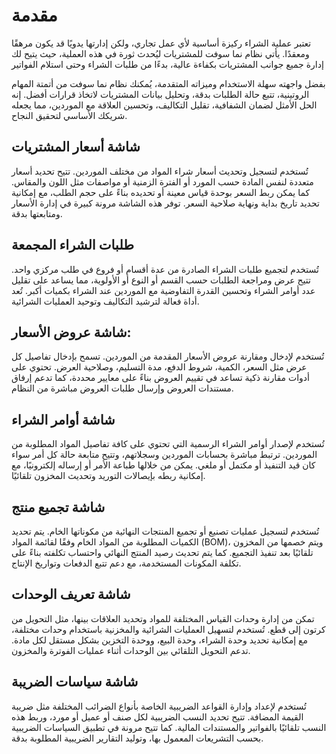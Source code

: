 <rtl>

# مقدمة

تعتبر عملية الشراء ركيزة أساسية لأي عمل تجاري، ولكن إدارتها يدويًا قد يكون مرهقًا ومعقدًا.
يأتي نظام نما سوفت للمشتريات ليُحدث ثورة في هذه العملية، حيث يتيح لك إدارة جميع جوانب المشتريات بكفاءة عالية، بدءًا من طلبات الشراء وحتى استلام الفواتير

بفضل واجهته سهلة الاستخدام وميزاته المتقدمة، يُمكنك نظام نما سوفت من أتمتة المهام الروتينية، تتبع حالة الطلبات بدقة، وتحليل بيانات المشتريات لاتخاذ قرارات أفضل. 
إنه الحل الأمثل لضمان الشفافية، تقليل التكاليف، وتحسين العلاقة مع الموردين، مما يجعله شريكك الأساسي لتحقيق النجاح.


## شاشة أسعار المشتريات

تُستخدم لتسجيل وتحديث أسعار شراء المواد من مختلف الموردين.
تتيح تحديد أسعار متعددة لنفس المادة حسب المورد أو الفترة الزمنية أو مواصفات مثل اللون والمقاس.
كما يمكن ربط السعر بوحدة قياس معينة أو تحديده بناءً على حجم الطلب، مع إمكانية تحديد تاريخ بداية ونهاية صلاحية السعر.
توفر هذه الشاشة مرونة كبيرة في إدارة الأسعار ومتابعتها بدقة.


## طلبات الشراء المجمعة

تُستخدم لتجميع طلبات الشراء الصادرة من عدة أقسام أو فروع في طلب مركزي واحد.
تتيح عرض ومراجعة الطلبات حسب القسم أو النوع أو الأولوية، مما يساعد على تقليل عدد أوامر الشراء وتحسين القدرة التفاوضية مع الموردين عند الشراء بكميات أكبر.
تُعد أداة فعالة لترشيد التكاليف وتوحيد العمليات الشرائية.


## شاشة عروض الأسعار:

تُستخدم لإدخال ومقارنة عروض الأسعار المقدمة من الموردين.
تسمح بإدخال تفاصيل كل عرض مثل السعر، الكمية، شروط الدفع، مدة التسليم، وصلاحية العرض.
تحتوي على أدوات مقارنة ذكية تساعد في تقييم العروض بناءً على معايير محددة، كما تدعم إرفاق مستندات العروض وإرسال طلبات العروض مباشرة من النظام.


## شاشة أوامر الشراء

تُستخدم لإصدار أوامر الشراء الرسمية التي تحتوي على كافة تفاصيل المواد المطلوبة من الموردين.
ترتبط مباشرة بحسابات الموردين وسجلاتهم، وتتيح متابعة حالة كل أمر سواء كان قيد التنفيذ أو مكتمل أو ملغي.
يمكن من خلالها طباعة الأمر أو إرساله إلكترونيًا، مع إمكانية ربطه بإيصالات التوريد وتحديث المخزون تلقائيًا.


## شاشة تجميع منتج

تُستخدم لتسجيل عمليات تصنيع أو تجميع المنتجات النهائية من مكوناتها الخام.
يتم تحديد الكميات المطلوبة من المواد الخام وفقًا لقائمة المواد (BOM)، ويتم خصمها من المخزون تلقائيًا بعد تنفيذ التجميع.
كما يتم تحديث رصيد المنتج النهائي واحتساب تكلفته بناءً على تكلفة المكونات المستخدمة، مع دعم تتبع الدفعات وتواريخ الإنتاج.


## شاشة تعريف الوحدات

تمكن من إدارة وحدات القياس المختلفة للمواد وتحديد العلاقات بينها، مثل التحويل من كرتون إلى قطع.
تُستخدم لتسهيل العمليات الشرائية والمخزنية باستخدام وحدات مختلفة، مع إمكانية تحديد وحدة الشراء، وحدة البيع، ووحدة التخزين بشكل مستقل لكل مادة.
تدعم التحويل التلقائي بين الوحدات أثناء عمليات الفوترة والمخزون.



## شاشة سياسات الضريبة

تُستخدم لإعداد وإدارة القواعد الضريبية الخاصة بأنواع الضرائب المختلفة مثل ضريبة القيمة المضافة.
تتيح تحديد النسب الضريبية لكل صنف أو عميل أو مورد، وربط هذه النسب تلقائيًا بالفواتير والمستندات المالية.
كما تتيح مرونة في تطبيق السياسات الضريبية بحسب التشريعات المعمول بها، وتوليد التقارير الضريبية المطلوبة بدقة.




</rtl>





